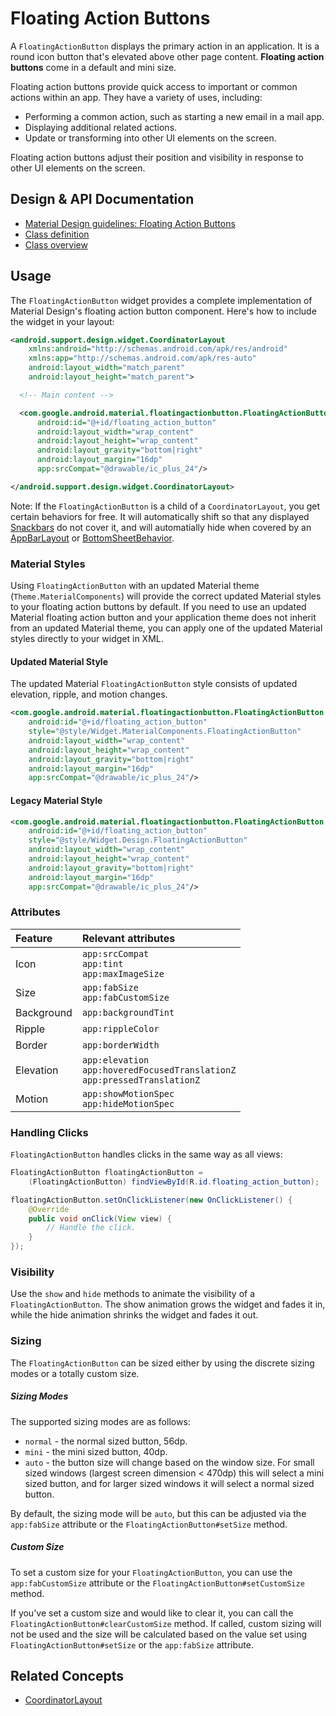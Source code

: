 <!--docs:
title: "Floating Action Buttons"
layout: detail
section: components
excerpt: "A floating button for the primary action in an application."
iconId: button
path: /catalog/floating-action-button/
-->

# Floating Action Buttons

A `FloatingActionButton` displays the primary action in an application. It is
a round icon button that's elevated above other page content. **Floating action
buttons** come in a default and mini size.

Floating action buttons provide quick access to important or common actions
within an app. They have a variety of uses, including:

-   Performing a common action, such as starting a new email in a mail app.
-   Displaying additional related actions.
-   Update or transforming into other UI elements on the screen.

Floating action buttons adjust their position and visibility in response to
other UI elements on the screen.

## Design & API Documentation

-   [Material Design guidelines: Floating Action
    Buttons](https://material.io/go/design-fab)
    <!--{: .icon-list-item.icon-list-item--spec }-->
-   [Class
    definition](https://github.com/material-components/material-components-android/tree/master/lib/java/com/google/android/material/floatingactionbutton/FloatingActionButton.java)
    <!--{: .icon-list-item.icon-list-item--link }-->
-   [Class
    overview](https://developer.android.com/reference/com/google/android/material/floatingactionbutton/FloatingActionButton)
    <!--{: .icon-list-item.icon-list-item--link }--> <!--{: .icon-list }-->

## Usage

The `FloatingActionButton` widget provides a complete implementation of Material
Design's floating action button component. Here's how to include the widget in
your layout:

```xml
<android.support.design.widget.CoordinatorLayout
    xmlns:android="http://schemas.android.com/apk/res/android"
    xmlns:app="http://schemas.android.com/apk/res-auto"
    android:layout_width="match_parent"
    android:layout_height="match_parent">

  <!-- Main content -->

  <com.google.android.material.floatingactionbutton.FloatingActionButton
      android:id="@+id/floating_action_button"
      android:layout_width="wrap_content"
      android:layout_height="wrap_content"
      android:layout_gravity="bottom|right"
      android:layout_margin="16dp"
      app:srcCompat="@drawable/ic_plus_24"/>

</android.support.design.widget.CoordinatorLayout>
```

Note: If the `FloatingActionButton` is a child of a `CoordinatorLayout`, you get
certain behaviors for free. It will automatically shift so that any displayed
[Snackbars](Snackbar.md) do not cover it, and will automatially hide when
covered by an [AppBarLayout](AppBarLayout.md) or
[BottomSheetBehavior](BottomSheetBehavior.md).

### Material Styles

Using `FloatingActionButton` with an updated Material theme
(`Theme.MaterialComponents`) will provide the correct updated Material styles to
your floating action buttons by default. If you need to use an updated Material
floating action button and your application theme does not inherit from an
updated Material theme, you can apply one of the updated Material styles
directly to your widget in XML.

#### Updated Material Style

The updated Material `FloatingActionButton` style consists of updated elevation,
ripple, and motion changes.

```xml
<com.google.android.material.floatingactionbutton.FloatingActionButton
    android:id="@+id/floating_action_button"
    style="@style/Widget.MaterialComponents.FloatingActionButton"
    android:layout_width="wrap_content"
    android:layout_height="wrap_content"
    android:layout_gravity="bottom|right"
    android:layout_margin="16dp"
    app:srcCompat="@drawable/ic_plus_24"/>
```

#### Legacy Material Style

```xml
<com.google.android.material.floatingactionbutton.FloatingActionButton
    android:id="@+id/floating_action_button"
    style="@style/Widget.Design.FloatingActionButton"
    android:layout_width="wrap_content"
    android:layout_height="wrap_content"
    android:layout_gravity="bottom|right"
    android:layout_margin="16dp"
    app:srcCompat="@drawable/ic_plus_24"/>
```

### Attributes

Feature    | Relevant attributes
:--------- | :-------------------------------
Icon       | `app:srcCompat`<br/>`app:tint`<br/>`app:maxImageSize`
Size       | `app:fabSize`<br/>`app:fabCustomSize`
Background | `app:backgroundTint`
Ripple     | `app:rippleColor`
Border     | `app:borderWidth`
Elevation  | `app:elevation`<br/>`app:hoveredFocusedTranslationZ`<br/>`app:pressedTranslationZ`
Motion     | `app:showMotionSpec`<br/>`app:hideMotionSpec`

### Handling Clicks

`FloatingActionButton` handles clicks in the same way as all views:

```java
FloatingActionButton floatingActionButton =
    (FloatingActionButton) findViewById(R.id.floating_action_button);

floatingActionButton.setOnClickListener(new OnClickListener() {
    @Override
    public void onClick(View view) {
        // Handle the click.
    }
});
```

### Visibility

Use the `show` and `hide` methods to animate the visibility of a
`FloatingActionButton`. The show animation grows the widget and fades it in,
while the hide animation shrinks the widget and fades it out.

### Sizing

The `FloatingActionButton` can be sized either by using the discrete sizing
modes or a totally custom size.

##### Sizing Modes

The supported sizing modes are as follows:

* `normal` - the normal sized button, 56dp.
* `mini` - the mini sized button, 40dp.
* `auto` - the button size will change based on the window size. For small
sized windows (largest screen dimension < 470dp) this will select a mini sized
button, and for larger sized windows it will select a normal sized button.

By default, the sizing mode will be `auto`, but this can be adjusted via the
`app:fabSize` attribute or the `FloatingActionButton#setSize` method.

##### Custom Size

To set a custom size for your `FloatingActionButton`, you can use the
`app:fabCustomSize` attribute or the `FloatingActionButton#setCustomSize`
method.

If you've set a custom size and would like to clear it, you can call the
`FloatingActionButton#clearCustomSize` method. If called, custom sizing will
not be used and the size will be calculated based on the value set using
`FloatingActionButton#setSize` or the `app:fabSize` attribute.

## Related Concepts

-   [CoordinatorLayout](https://developer.android.com/reference/androidx/coordinatorlayout/widget/CoordinatorLayout)
